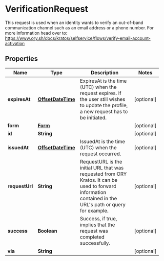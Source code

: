 

# VerificationRequest

This request is used when an identity wants to verify an out-of-band communication channel such as an email address or a phone number.  For more information head over to: https://www.ory.sh/docs/kratos/selfservice/flows/verify-email-account-activation
## Properties

Name | Type | Description | Notes
------------ | ------------- | ------------- | -------------
**expiresAt** | [**OffsetDateTime**](OffsetDateTime.md) | ExpiresAt is the time (UTC) when the request expires. If the user still wishes to update the profile, a new request has to be initiated. |  [optional]
**form** | [**Form**](Form.md) |  |  [optional]
**id** | **String** |  |  [optional]
**issuedAt** | [**OffsetDateTime**](OffsetDateTime.md) | IssuedAt is the time (UTC) when the request occurred. |  [optional]
**requestUrl** | **String** | RequestURL is the initial URL that was requested from ORY Kratos. It can be used to forward information contained in the URL&#39;s path or query for example. |  [optional]
**success** | **Boolean** | Success, if true, implies that the request was completed successfully. |  [optional]
**via** | **String** |  |  [optional]



